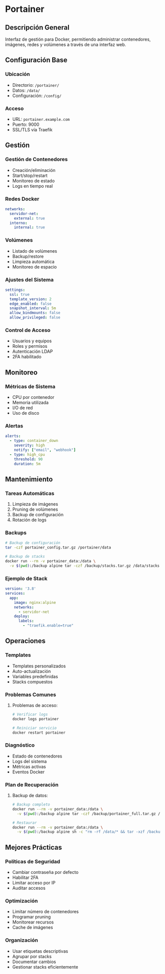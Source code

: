# Portainer

## Descripción General

Interfaz de gestión para Docker, permitiendo administrar contenedores, imágenes, redes y volúmenes a través de una interfaz web.

## Configuración Base

### Ubicación

- Directorio: `/portainer/`
- Datos: `/data/`
- Configuración: `/config/`

### Acceso

- URL: `portainer.example.com`
- Puerto: 9000
- SSL/TLS vía Traefik

## Gestión

### Gestión de Contenedores

- Creación/eliminación
- Start/stop/restart
- Monitoreo de estado
- Logs en tiempo real

### Redes Docker

```yaml
networks:
  servidor-net:
    external: true
  interno:
    internal: true
```

### Volúmenes

- Listado de volúmenes
- Backup/restore
- Limpieza automática
- Monitoreo de espacio

### Ajustes del Sistema

```yaml
settings:
  ssl: true
  template_version: 2
  edge_enabled: false
  snapshot_interval: 5m
  allow_bindmounts: false
  allow_privileged: false
```

### Control de Acceso

- Usuarios y equipos
- Roles y permisos
- Autenticación LDAP
- 2FA habilitado

## Monitoreo

### Métricas de Sistema

- CPU por contenedor
- Memoria utilizada
- I/O de red
- Uso de disco

### Alertas

```yaml
alerts:
  - type: container_down
    severity: high
    notify: ["email", "webhook"]
  - type: high_cpu
    threshold: 90
    duration: 5m
```

## Mantenimiento

### Tareas Automáticas

1. Limpieza de imágenes
2. Pruning de volúmenes
3. Backup de configuración
4. Rotación de logs

### Backups

```bash
# Backup de configuración
tar -czf portainer_config.tar.gz /portainer/data

# Backup de stacks
docker run --rm -v portainer_data:/data \
  -v $(pwd):/backup alpine tar -czf /backup/stacks.tar.gz /data/stacks
```

### Ejemplo de Stack

```yaml
version: '3.8'
services:
  app:
    image: nginx:alpine
    networks:
      - servidor-net
    deploy:
      labels:
        - "traefik.enable=true"
```

## Operaciones

### Templates

- Templates personalizados
- Auto-actualización
- Variables predefinidas
- Stacks compuestos

### Problemas Comunes

1. Problemas de acceso:

   ```bash
   # Verificar logs
   docker logs portainer
   
   # Reiniciar servicio
   docker restart portainer
   ```

### Diagnóstico

- Estado de contenedores
- Logs del sistema
- Métricas activas
- Eventos Docker

### Plan de Recuperación

1. Backup de datos:

   ```bash
   # Backup completo
   docker run --rm -v portainer_data:/data \
     -v $(pwd):/backup alpine tar -czf /backup/portainer_full.tar.gz /data
   
   # Restaurar
   docker run --rm -v portainer_data:/data \
     -v $(pwd):/backup alpine sh -c "rm -rf /data/* && tar -xzf /backup/portainer_full.tar.gz -C /"
   ```

## Mejores Prácticas

### Políticas de Seguridad

- Cambiar contraseña por defecto
- Habilitar 2FA
- Limitar acceso por IP
- Auditar accesos

### Optimización

- Limitar número de contenedores
- Programar pruning
- Monitorear recursos
- Cache de imágenes

### Organización

- Usar etiquetas descriptivas
- Agrupar por stacks
- Documentar cambios
- Gestionar stacks eficientemente
